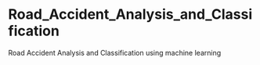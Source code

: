 # Road_Accident_Analysis_and_Classification
Road Accident Analysis and Classification using machine learning
